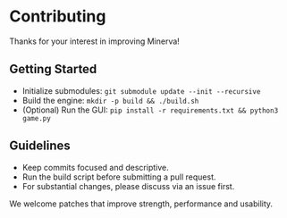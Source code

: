 # Contributing

Thanks for your interest in improving Minerva!

## Getting Started
- Initialize submodules: `git submodule update --init --recursive`
- Build the engine: `mkdir -p build && ./build.sh`
- (Optional) Run the GUI: `pip install -r requirements.txt && python3 game.py`

## Guidelines
- Keep commits focused and descriptive.
- Run the build script before submitting a pull request.
- For substantial changes, please discuss via an issue first.

We welcome patches that improve strength, performance and usability.
